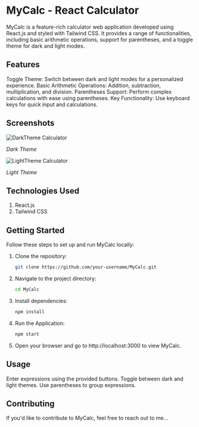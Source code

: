 # MyCalc - React Calculator

MyCalc is a feature-rich calculator web application developed using React.js and styled with Tailwind CSS. It provides a range of functionalities, including basic arithmetic operations, support for parentheses, and a toggle theme for dark and light modes.

## Features

Toggle Theme: Switch between dark and light modes for a personalized experience.
Basic Arithmetic Operations: Addition, subtraction, multiplication, and division.
Parentheses Support: Perform complex calculations with ease using parentheses.
Key Functionality: Use keyboard keys for quick input and calculations.

## Screenshots

![DarkTheme Calculator](https://github.com/sparshyadav/MyCalc/assets/96286051/ad90ebf7-1ddd-443c-9704-bb18eb6762b6)


*Dark Theme*

![LightTheme Calculator](https://github.com/sparshyadav/MyCalc/assets/96286051/651edcd3-d560-47ca-bb31-1842a8e34d7a)

*Light Theme*


## Technologies Used
1. React.js
2. Tailwind CSS


## Getting Started

Follow these steps to set up and run MyCalc locally:

1. Clone the repository:
   ```bash
   git clone https://github.com/your-username/MyCalc.git

2. Navigate to the project directory:
   ```bash
   cd MyCalc

3. Install dependencies:
   ```bash
   npm install

4. Run the Application:
   ```bash
   npm start

5. Open your browser and go to http://localhost:3000 to view MyCalc.

## Usage
Enter expressions using the provided buttons.
Toggle between dark and light themes.
Use parentheses to group expressions.

## Contributing
If you'd like to contribute to MyCalc, feel free to reach out to me...




